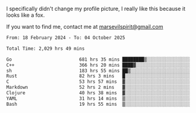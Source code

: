 I specifically didn't change my profile picture, I really like this because it looks like a fox.

If you want to find me, contact me at marsevilspirit@gmail.com

<!--START_SECTION:waka-->

```txt
From: 18 February 2024 - To: 04 October 2025

Total Time: 2,029 hrs 49 mins

Go                         681 hrs 35 mins ████████▒░░░░░░░░░░░░░░░░   33.58 %
C++                        366 hrs 20 mins ████▓░░░░░░░░░░░░░░░░░░░░   18.05 %
sh                         183 hrs 55 mins ██▒░░░░░░░░░░░░░░░░░░░░░░   09.06 %
Rust                       82 hrs 3 mins   █░░░░░░░░░░░░░░░░░░░░░░░░   04.04 %
C                          53 hrs 57 mins  ▓░░░░░░░░░░░░░░░░░░░░░░░░   02.66 %
Markdown                   52 hrs 2 mins   ▓░░░░░░░░░░░░░░░░░░░░░░░░   02.56 %
Clojure                    40 hrs 38 mins  ▓░░░░░░░░░░░░░░░░░░░░░░░░   02.00 %
YAML                       31 hrs 14 mins  ▒░░░░░░░░░░░░░░░░░░░░░░░░   01.54 %
Bash                       19 hrs 55 mins  ▒░░░░░░░░░░░░░░░░░░░░░░░░   00.98 %
```

<!--END_SECTION:waka-->
